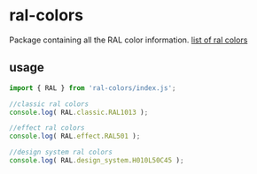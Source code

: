 # ral-colors
Package containing all the RAL color information. [list of ral colors](https://en.wikipedia.org/wiki/List_of_RAL_colors)

## usage
```js
import { RAL } from 'ral-colors/index.js';

//classic ral colors
console.log( RAL.classic.RAL1013 );

//effect ral colors
console.log( RAL.effect.RAL501 );

//design system ral colors
console.log( RAL.design_system.H010L50C45 );